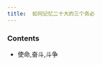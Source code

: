 ```yaml
---
title:  如何记忆二十大的三个务必
--- 
```


### Contents
- 使命,奋斗,斗争
[](https://www.bilibili.com/video/BV1o84y1k7eV?t=105.8)
